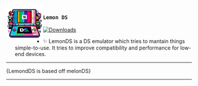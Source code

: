 <img src="ds.png" width="100px" align="left">

### `Lemon DS`

[![Downloads](https://img.shields.io/github/v/release/axterv2/citrus-ds)](https://github.com/axterv2/citrus-ds/releases/latest)

- ✨ LemonDS is a DS emulator which tries to mantain things simple-to-use. It tries to improve compatibility and performance for low-end devices.
---

{LemondDS is based off melonDS}

---
